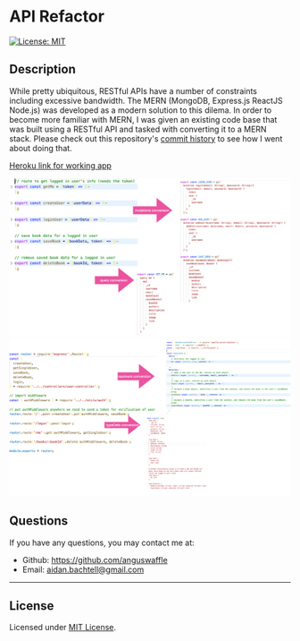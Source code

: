 # API Refactor
  
  [![License: MIT](https://img.shields.io/badge/License-MIT-yellow.svg)](https://opensource.org/licenses/MIT)

  ## Description

  While pretty ubiquitous, RESTful APIs have a number of constraints including excessive bandwidth. The MERN (MongoDB, Express.js ReactJS Node.js) was developed as a modern solution to this dilema. In order to become more familiar with MERN, I was given an existing code base that was built using a RESTful API and tasked with converting it to a MERN stack. Please check out this repository's [commit history](https://github.com/Anguswaffle/restful-to-mern-refactor/commits/main) to see how I went about doing that.
	
[Heroku link for working app](https://evening-stream-76395.herokuapp.com/)

![Examples of converted code in the front-end.](/assets/front-end-conversion.png)
![Examples of converted code in the back-end.](/assets/back-end-conversion.png)


  ## Questions

  If you have any questions, you may contact me at: 

  * Github: https://github.com/anguswaffle
  * Email: aidan.bachtell@gmail.com

  ---

  ## License 

  Licensed under [MIT License](https://opensource.org/licenses/MIT). 

  
  